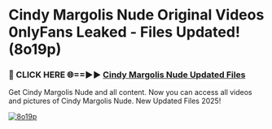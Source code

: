 # Cindy Margolis Nude Original Videos 0nlyFans Leaked - Files Updated! (8o19p)

<h3>🔴 CLICK HERE 🌐==►► <a href="https://tinyurl.com/5h6xmrr3" rel="nofollow">Cindy Margolis Nude Updated Files</a></h3>

Get Cindy Margolis Nude and all content. Now you can access all videos and pictures of Cindy Margolis Nude. New Updated Files 2025!

[![8o19p](https://i.imgur.com/KVD873Z.gif)](https://tinyurl.com/5h6xmrr3)
